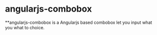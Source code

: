 # angularjs-combobox

**angularjs-combobox is a Angularjs based combobox let you input what you what to choice.
